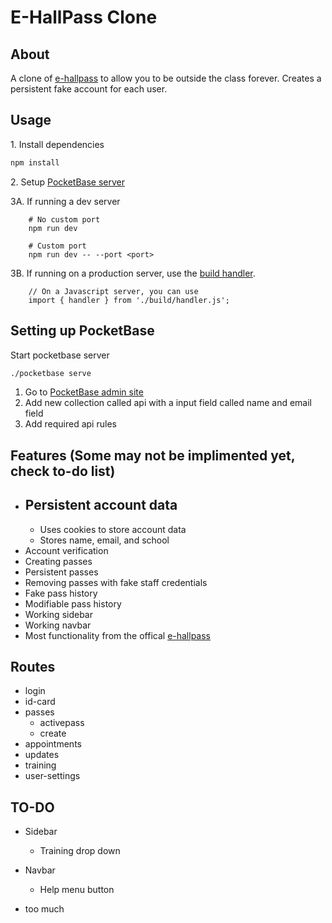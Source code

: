 # E-HallPass Clone

## About
A clone of [e-hallpass](https://e-hallpass.com/) to allow you to be outside the class forever. Creates a persistent fake account for each user.

## Usage

1\. Install dependencies
```bash
npm install
```
2\. Setup [PocketBase server](#Setting-up-PocketBase)

3A.
    If running a dev server

        # No custom port
        npm run dev

        # Custom port
        npm run dev -- --port <port>
3B.
    If running on a production server, use the [build handler](build/handler.js).<br>
    
        // On a Javascript server, you can use
        import { handler } from './build/handler.js';

## Setting up PocketBase

Start pocketbase server
```bash
./pocketbase serve
```
1. Go to [PocketBase admin site](http://127.0.0.1:8090)
2. Add new collection called api with a input field called name and email field
3. Add required api rules

## Features (Some may not be implimented yet, check to-do list)
* Persistent account data
    -
    - Uses cookies to store account data
    - Stores name, email, and school
* Account verification
* Creating passes
* Persistent passes
* Removing passes with fake staff credentials
* Fake pass history
* Modifiable pass history
* Working sidebar
* Working navbar
* Most functionality from the offical [e-hallpass](https://e-hallpass.com/)

## Routes
* login
* id-card
* passes
    - activepass
    - create
* appointments
* updates
* training
* user-settings


## TO-DO
* Sidebar
    - Training drop down
* Navbar
    - Help menu button

* too much
